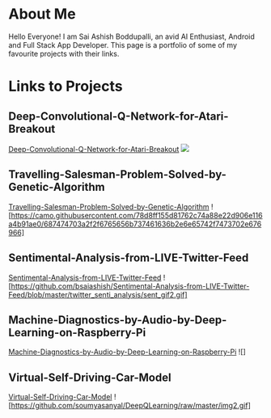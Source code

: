 
# About Me
Hello Everyone! I am Sai Ashish Boddupalli, an avid AI Enthusiast, Android and Full Stack App Developer. This page is a portfolio of some of my favourite projects with their links. 

# Links to Projects

## Deep-Convolutional-Q-Network-for-Atari-Breakout
[Deep-Convolutional-Q-Network-for-Atari-Breakout](https://bsaiashish.github.io/Deep-Convolutional-Q-Network-for-Atari-Breakout/)
![](https://thumbs.gfycat.com/AnchoredScornfulAustraliansilkyterrier-size_restricted.gif)

## Travelling-Salesman-Problem-Solved-by-Genetic-Algorithm
[Travelling-Salesman-Problem-Solved-by-Genetic-Algorithm](https://bsaiashish.github.io/Travelling-Salesman-Problem-Solved-by-Genetic-Algorithm/)
![https://camo.githubusercontent.com/78d8ff155d81762c74a88e22d906e116a4b91ae0/687474703a2f2f6765656b737461636b2e6e65742f7473702e676966]

## Sentimental-Analysis-from-LIVE-Twitter-Feed
[Sentimental-Analysis-from-LIVE-Twitter-Feed](https://bsaiashish.github.io/Sentimental-Analysis-from-LIVE-Twitter-Feed/)
![https://github.com/bsaiashish/Sentimental-Analysis-from-LIVE-Twitter-Feed/blob/master/twitter_senti_analysis/sent_gif2.gif]

## Machine-Diagnostics-by-Audio-by-Deep-Learning-on-Raspberry-Pi
[Machine-Diagnostics-by-Audio-by-Deep-Learning-on-Raspberry-Pi](https://bsaiashish.github.io/Machine-Diagnostics-by-Audio-by-Deep-Learning-on-Raspberry-Pi/)
![]

## Virtual-Self-Driving-Car-Model
[Virtual-Self-Driving-Car-Model](https://bsaiashish.github.io/Virtual-Self-Driving-Car-Model/)
![https://github.com/soumyasanyal/DeepQLearning/raw/master/img2.gif]

